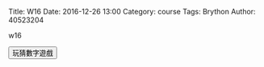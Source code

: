 Title: W16
Date: 2016-12-26 13:00 
Category: course
Tags: Brython
Author: 40523204

w16

<!-- PELICAN_END_SUMMARY -->

<!-- 導入 Brython 標準程式庫 -->

<script type="text/javascript" 
    src="https://cdn.rawgit.com/brython-dev/brython/master/www/src/brython_dist.js">
</script>

<!-- 啟動 Brython -->

<script>
window.onload=function(){
brython(1);
}
</script>

<!-- 以下可以執行  Brython 程式 -->

<div id="con"></div>
<script type="text/python3">
from browser import alert
from browser import document
from browser import html
#print("test")
alert("test")
con1 = document["con"]
#1.利用亂數模組產生標準答案
標準答案 = random.randint(1,100)

#2.取得使用者所猜的整數(可以使用try except:防止輸入非整數)
#3.根據使用者與標準答案比較大小,並且回應提示字串
#4.假如利用while迴圈,可以在使用者沒有猜對之前繼續輸入,
並且累計猜題次數
'''
con1 <= str(標準答案)
'''
try:
    for i in range(1):
        #con1 <= "test" + " <br />"
        yourInput=int(input("請輸入一個整數!")
        con1 <= "test" + html.BR()
        output =yourInput + 1
        con1 <= "你輸入的整數加上1之後,為" + str(output)
except:
    con1 <= "拜託請輸入整數!"
'''    
def b1(e):    
    alert("click")   
document["b1"].bind("click",b1)
</script>
<button id="b1">玩猜數字遊戲</button>